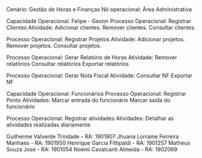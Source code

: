 Cenário: Gestão de Horas e Finanças
Nó operacional: Área Administrativa

Capacidade Operacional: Felipe - Gestor
Processo Operacional: Registrar Clientes
Atividade:
Adicionar clientes.
Remover clientes.
Consultar clientes.

Processo Operacional: Registrar Projetos
Atividade:
Adicionar projetos.
Remover projetos.
Consultar projetos.

Processo Operacional:  Gerar Relatório de Horas
Atividade:
Remover relatórios
Consultar relatórios
Exportar relatórios
		
Processo Operacional:  Gerar Nota Fiscal
Atividade:
Consultar NF
Exportar NF


Capacidade Operacional: Funcionários
Processo Operacional: Registrar Ponto
Atividades:
Marcar entrada do funcionário
Marcar saída do funcionário
	
Processo Operacional: Registrar atividades
Atividades:
Detalhar as atividades realizadas diariamente




Guilherme Valverde Trindade - RA: 1901907
Jhuana Lorraine Ferreira Manhaes - RA: 1901950
Henrique Garcia Fittipaldi - RA: 1901257
Matheus Souza Jose - RA: 1901054
Noemi Cavalcanti Almeida - RA: 1902069





